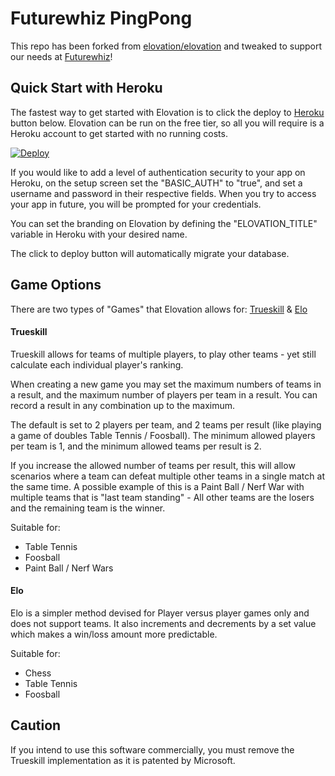 Futurewhiz PingPong
===========================

This repo has been forked from [elovation/elovation](https://github.com/elovation/elovation) and tweaked to support our needs at [Futurewhiz](https://www.futurewhiz.com/)!


Quick Start with Heroku
---------------------------

The fastest way to get started with Elovation is to click the deploy to [Heroku](http://www.heroku.com) button below. Elovation can be run on the free tier, so all you will require is a Heroku account to get started with no running costs.

[![Deploy](https://www.herokucdn.com/deploy/button.png)](https://heroku.com/deploy?template=https://github.com/prabaMuruges/elovation)

If you would like to add a level of authentication security to your app on Heroku, on the setup screen set the "BASIC_AUTH" to "true", and set a username and password in their respective fields. When you try to access your app in future, you will be prompted for your credentials.

You can set the branding on Elovation by defining the "ELOVATION_TITLE" variable in Heroku with your desired name.

The click to deploy button will automatically migrate your database.

Game Options
------------
There are two types of "Games" that Elovation allows for: [Trueskill](https://en.wikipedia.org/wiki/TrueSkill) & [Elo](https://en.wikipedia.org/wiki/Elo_rating_system)

#### Trueskill
Trueskill allows for teams of multiple players, to play other teams - yet still calculate each individual player's ranking.

When creating a new game you may set the maximum numbers of teams in a result, and the maximum number of players per team in a result. You can record a result in any combination up to the maximum.  

The default is set to 2 players per team, and 2 teams per result (like playing a game of doubles Table Tennis / Foosball). The minimum allowed players per team is 1, and the minimum allowed teams per result is 2.

If you increase the allowed number of teams per result, this will allow scenarios where a team can defeat multiple other teams in a single match at the same time. A possible example of this is a Paint Ball / Nerf War with multiple teams that is "last team standing" - All other teams are the losers and the remaining team is the winner.

Suitable for:
- Table Tennis
- Foosball
- Paint Ball / Nerf Wars

#### Elo
Elo is a simpler method devised for Player versus player games only and does not support teams. It also increments and decrements by a set value which makes a win/loss amount more predictable.

Suitable for:
- Chess
- Table Tennis
- Foosball

Caution
-------
If you intend to use this software commercially, you must remove the Trueskill implementation as it is patented by Microsoft.
